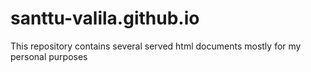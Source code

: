 # santtu-valila.github.io
 
 This repository contains several served html documents mostly for my personal purposes 
